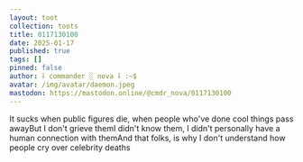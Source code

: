 ```yaml
---
layout: toot
collection: toots
title: 0117130100
date: 2025-01-17
published: true
tags: []
pinned: false
author: ⸸ commander ░ nova ⸸ :~$
avatar: /img/avatar/daemon.jpeg
mastodon: https://mastodon.online/@cmdr_nova/0117130100
---
```


It sucks when public figures die, when people who've done cool things pass awayBut I don't grieve themI didn't know them, I didn't personally have a human connection with themAnd that folks, is why I don't understand how people cry over celebrity deaths
